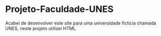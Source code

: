 # Projeto-Faculdade-UNES
Acabei de desenvolver este site para uma universidade fictícia chamada UNES, neste projeto utilizei HTML.
